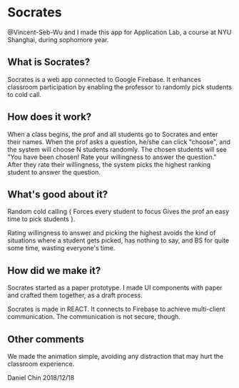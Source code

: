 # Socrates

@Vincent-Seb-Wu and I made this app for Application Lab, a course at NYU Shanghai, during sophomore year. 

## What is Socrates? 

Socrates is a web app connected to Google Firebase. It enhances classroom participation by enabling the professor to randomly pick students to cold call. 

## How does it work? 

When a class begins, the prof and all students go to Socrates and enter their names. 
When the prof asks a question, he/she can click "choose", and the system will choose N students randomly. The chosen students will see "You have been chosen! Rate your willingness to answer the question." After they rate their willingness, the system picks the highest ranking student to answer the question. 

## What's good about it? 

Random cold calling {
    Forces every student to focus
    Gives the prof an easy time to pick students
}. 

Rating willingness to answer and picking the highest avoids the kind of situations where a student gets picked, has nothing to say, and BS for quite some time, wasting everyone's time. 

## How did we make it? 

Socrates started as a paper prototype. I made UI components with paper and crafted them together, as a draft process. 

Socrates is made in REACT. It connects to Firebase to achieve multi-client communication. The communication is not secure, though. 

## Other comments

We made the animation simple, avoiding any distraction that may hurt the classroom experience. 

Daniel Chin
2018/12/18
